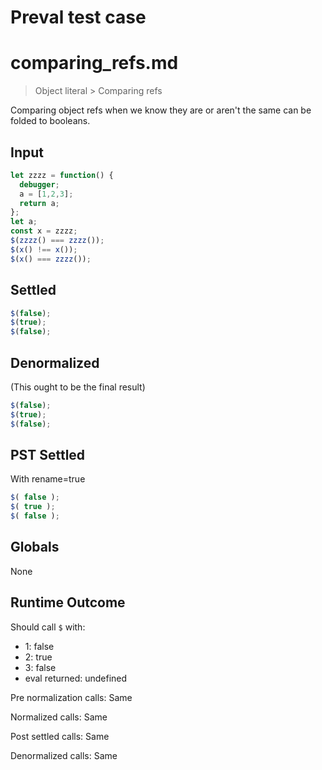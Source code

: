 # Preval test case

# comparing_refs.md

> Object literal > Comparing refs

Comparing object refs when we know they are or aren't the same can be folded to booleans.

## Input

`````js filename=intro
let zzzz = function() {
  debugger;
  a = [1,2,3];
  return a;
};
let a;
const x = zzzz;
$(zzzz() === zzzz());
$(x() !== x());
$(x() === zzzz());
`````


## Settled


`````js filename=intro
$(false);
$(true);
$(false);
`````


## Denormalized
(This ought to be the final result)

`````js filename=intro
$(false);
$(true);
$(false);
`````


## PST Settled
With rename=true

`````js filename=intro
$( false );
$( true );
$( false );
`````


## Globals


None


## Runtime Outcome


Should call `$` with:
 - 1: false
 - 2: true
 - 3: false
 - eval returned: undefined

Pre normalization calls: Same

Normalized calls: Same

Post settled calls: Same

Denormalized calls: Same
